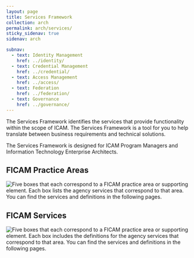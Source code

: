 ```yaml
---
layout: page
title: Services Framework
collection: arch
permalink: arch/services/
sticky_sidenav: true
sidenav: arch

subnav:
  - text: Identity Management
    href: ../identity/
  - text: Credential Management
    href: ../credential/
  - text: Access Management
    href: ../access/
  - text: Federation
    href: ../federation/
  - text: Governance
    href: ../governance/
---
```


The Services Framework identifies the services that provide functionality within the scope of ICAM. The Services Framework is a tool for you to help translate between business requirements and technical solutions.

The Services Framework is designed for ICAM Program Managers and Information Technology Enterprise Architects.

## FICAM Practice Areas

![Five boxes that each correspond to a FICAM practice area or supporting element. Each box lists the agency services that correspond to that area. You can find the services and definitions in the following pages.](../../assets/arch/services/ServicesOverview.png)

## FICAM Services

![Five boxes that each correspond to a FICAM practice area or supporting element. Each box includes the definitions for the agency services that correspond to that area. You can find the services and definitions in the following pages.](../../assets/arch/services/ServicesDefinitions.png)
